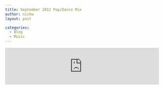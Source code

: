 ```yaml
---
title: September 2012 Pop/Dance Mix
author: nickw
layout: post

categories:
  - Blog
  - Music
---
```


<iframe width="100%" height="120" src="https://www.mixcloud.com/widget/iframe/?hide_cover=1&feed=%2Fnicholas-whyte%2Fseptember-2012-party-dance-mix-2012-09-27%2F" frameborder="0" ></iframe>
